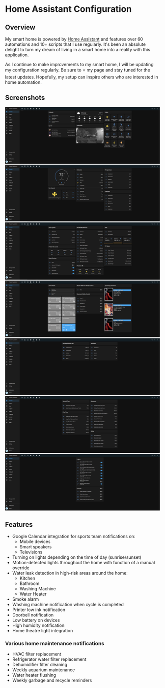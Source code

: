 # Home Assistant Configuration

## Overview

My smart home is powered by [Home Assistant](https://www.home-assistant.io) and features over 60 automations and 10+ scripts that I use regularly. It's been an absolute delight to turn my dream of living in a smart home into a reality with this application.

As I continue to make improvements to my smart home, I will be updating my configuration regularly. Be sure to ⭐ my page and stay tuned for the latest updates. Hopefully, my setup can inspire others who are interested in home automation.

## Screenshots

![Home](https://github.com/omerome83/homeassistant/blob/main/images/screenshots/ha_home.PNG)
![Comfort](https://github.com/omerome83/homeassistant/blob/main/images/screenshots/ha_comfort.PNG)
![Device Status](https://github.com/omerome83/homeassistant/blob/main/images/screenshots/ha_device_status.PNG)
![Media](https://github.com/omerome83/homeassistant/blob/main/images/screenshots/ha_media.PNG)
![Info](https://github.com/omerome83/homeassistant/blob/main/images/screenshots/ha_info.PNG)
![Battery Status](https://github.com/omerome83/homeassistant/blob/main/images/screenshots/ha_battery_status.PNG)
![Automation Override](https://github.com/omerome83/homeassistant/blob/main/images/screenshots/ha_automation_override.PNG)

## Features

- Google Calendar integration for sports team notifications on:
  - Mobile devices
  - Smart speakers
  - Televisions
- Turning on lights depending on the time of day (sunrise/sunset)
- Motion-detected lights throughout the home with function of a manual override
- Water leak detection in high-risk areas around the home:
  - Kitchen
  - Bathroom
  - Washing Machine
  - Water Heater
- Smoke alarm
- Washing machine notification when cycle is completed
- Printer low ink notification
- Doorbell notification
- Low battery on devices
- High humidity notification
- Home theatre light integration

### Various home maintenance notifications

- HVAC filter replacement
- Refrigerator water filter replacement
- Dehumidifier filter cleaning
- Weekly aquarium maintenance
- Water heater flushing
- Weekly garbage and recycle reminders
